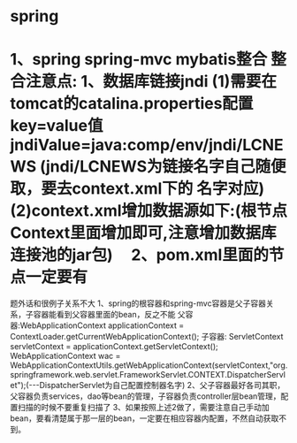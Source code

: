 # spring
1、spring spring-mvc mybatis整合
整合注意点:
    1、数据库链接jndi
       (1)需要在tomcat的catalina.properties配置key=value值    jndiValue=java:comp/env/jndi/LCNEWS (jndi/LCNEWS为链接名字自己随便取，要去context.xml下的
       名字对应)
       (2)context.xml增加数据源如下:(根节点Context里面增加即可,注意增加数据库连接池的jar包)
       <Resource
        name="jndi/LCNEWS"
        factory="com.alibaba.druid.pool.DruidDataSourceFactory"
        auth="Container"
        type="javax.sql.DataSource"
        driverClassName="com.mysql.jdbc.Driver"
        url="jdbc:mysql://127.0.0.1:3306/demo?useSSL=false"
        username="root"
        password="root"
        maxActive="50"
        maxWait="10000"
        removeabandoned="true"
        removeabandonedtimeout="60"
        logabandoned="false"
        filters="stat"/>
        <!--上面这两条一定要做-->
      2、pom.xml里面的<build>节点一定要有
      
=======================================================================================================================================
题外话和很例子关系不大
1、spring的根容器和spring-mvc容器是父子容器关系，子容器能看到父容器里面的bean，反之不能
父容器:WebApplicationContext applicationContext = ContextLoader.getCurrentWebApplicationContext();
子容器:
      ServletContext servletContext = applicationContext.getServletContext();
      WebApplicationContext wac = WebApplicationContextUtils.getWebApplicationContext(servletContext,"org.springframework.web.servlet.FrameworkServlet.CONTEXT.DispatcherServlet");(---DispatcherServlet为自己配置控制器名字)
2、父子容器最好各司其职，父容器负责services，dao等bean的管理，子容器负责controller层bean管理，配置扫描的时候不要重复扫描了
3、如果按照上述2做了，需要注意自己手动加bean，要看清楚属于那一层的bean，一定要在相应容器内配置，不然自动获取不到。
